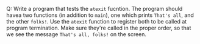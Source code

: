 Q: Write a program that tests the `atexit` fucntion. The program should havea
two functions (in addition to `main`), one which prints `That's all`, and the
other `folks!`. Use the `atexit` function to register both to be called at
program termination. Make sure they're called in the proper order, so that we
see the message `That's all, folks!` on the screen.
